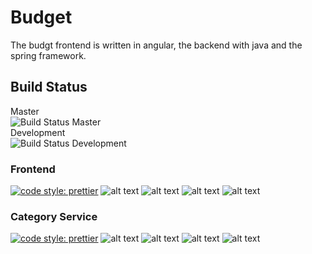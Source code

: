 # Budget

The budgt frontend is written in angular, the backend with java and the spring framework.

## Build Status

Master  
![Build Status Master](https://jenkins.pahofmann.com/buildStatus/icon?job=budget/master)  
Development  
![Build Status Development](https://jenkins.pahofmann.com/buildStatus/icon?job=budget/development)

### Frontend

[![code style: prettier](https://img.shields.io/badge/code_style-prettier-ff69b4.svg?style=flat-square)](https://github.com/prettier/prettier) ![alt text](https://sonarcloud.io/api/project_badges/measure?project=budgt-frontend&metric=alert_status "quality gate") ![alt text](https://sonarcloud.io/api/project_badges/measure?project=budgt-frontend&metric=coverage "coverage") ![alt text](https://sonarcloud.io/api/project_badges/measure?project=budgt-frontend&metric=code_smells "code smells") ![alt text](https://sonarcloud.io/api/project_badges/measure?project=budgt-frontend&metric=security_rating "security")

### Category Service

[![code style: prettier](https://img.shields.io/badge/code_style-prettier-ff69b4.svg?style=flat-square)](https://github.com/prettier/prettier) ![alt text](https://sonarcloud.io/api/project_badges/measure?project=budgt-category-service&metric=alert_status "quality gate") ![alt text](https://sonarcloud.io/api/project_badges/measure?project=budgt-category-service&metric=coverage "coverage") ![alt text](https://sonarcloud.io/api/project_badges/measure?project=budgt-category-service&metric=code_smells "code smells") ![alt text](https://sonarcloud.io/api/project_badges/measure?project=budgt-category-service&metric=security_rating "security")
